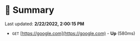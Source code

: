 # 📖 Summary
Last updated: **2/22/2022, 2:00:15 PM**

- `GET` [https://google.com](https://google.com) - **Up** (580ms)
